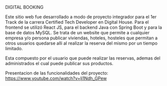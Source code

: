DIGITAL BOOKING

Este sitio web fue desarrollado a modo de proyecto integrador para el 1er Track de la carrera Certified Tech Developer en Digital House. Para el frontend se utilizó React JS, para el backend Java con Spring Boot y para la base de datos MySQL. Se trata de un website que permite a cualquier empresa y/o persona publicar viviendas, hoteles, hosteles que permitan a otros usuarios quedarse alli al realizar la reserva del mismo por un tiempo limitado.

Esta compuesto por el usuario que puede realizar las reservas, ademas del administrados el cual puede publicar sus productos.

Presentacion de las funcionalidades del proyecto: https://www.youtube.com/watch?v=lj1Ndh_GPew